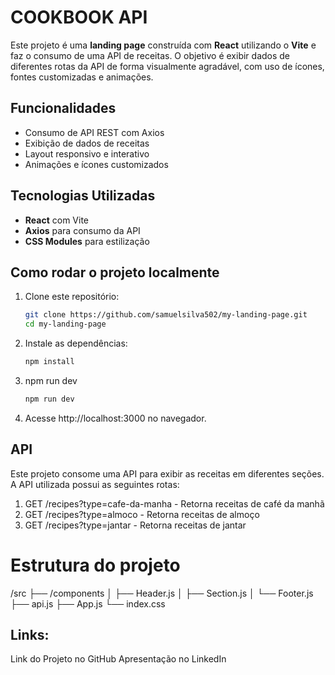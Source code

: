 
# COOKBOOK API

Este projeto é uma **landing page** construída com **React** utilizando o **Vite** e faz o consumo de uma API de receitas. O objetivo é exibir dados de diferentes rotas da API de forma visualmente agradável, com uso de ícones, fontes customizadas e animações.

## Funcionalidades

- Consumo de API REST com Axios
- Exibição de dados de receitas
- Layout responsivo e interativo
- Animações e ícones customizados

## Tecnologias Utilizadas

- **React** com Vite
- **Axios** para consumo da API
- **CSS Modules** para estilização

## Como rodar o projeto localmente

1. Clone este repositório:

   ```bash
   git clone https://github.com/samuelsilva502/my-landing-page.git
   cd my-landing-page
   
2. Instale as dependências:
   
   ```bash
   npm install
   
3. npm run dev

   ```bash
   npm run dev
   
4. Acesse http://localhost:3000 no navegador.

## API
Este projeto consome uma API para exibir as receitas em diferentes seções. A API utilizada possui as seguintes rotas:

1. GET /recipes?type=cafe-da-manha - Retorna receitas de café da manhã
2. GET /recipes?type=almoco - Retorna receitas de almoço
3. GET /recipes?type=jantar - Retorna receitas de jantar

# Estrutura do projeto

   /src
  ├── /components
  │   ├── Header.js
  │   ├── Section.js
  │   └── Footer.js
  ├── api.js
  ├── App.js
  └── index.css

## Links:
Link do Projeto no GitHub
Apresentação no LinkedIn

